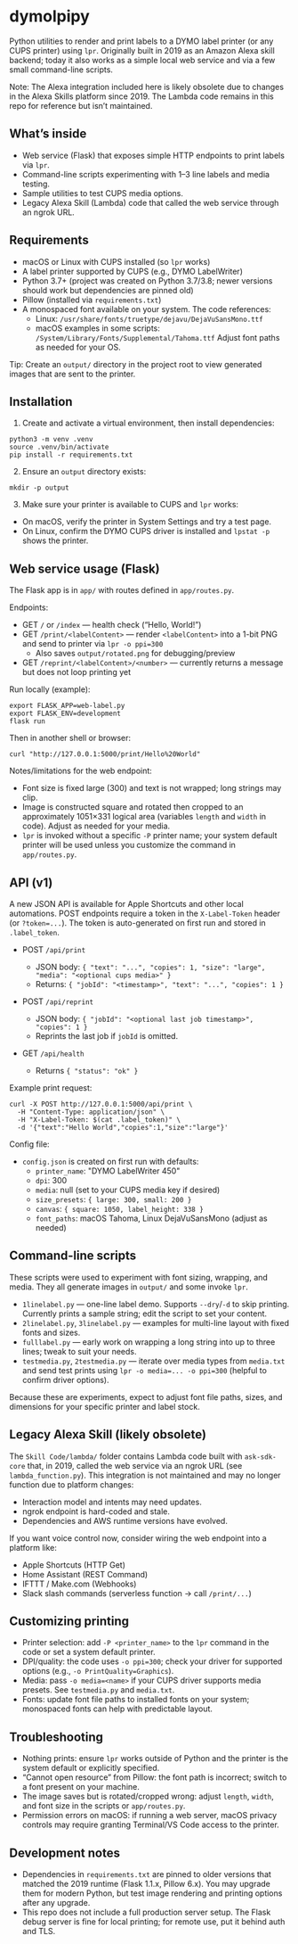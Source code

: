 # dymolpipy

Python utilities to render and print labels to a DYMO label printer (or any CUPS printer) using `lpr`. Originally built in 2019 as an Amazon Alexa skill backend; today it also works as a simple local web service and via a few small command-line scripts.

Note: The Alexa integration included here is likely obsolete due to changes in the Alexa Skills platform since 2019. The Lambda code remains in this repo for reference but isn’t maintained.

## What’s inside

- Web service (Flask) that exposes simple HTTP endpoints to print labels via `lpr`.
- Command-line scripts experimenting with 1–3 line labels and media testing.
- Sample utilities to test CUPS media options.
- Legacy Alexa Skill (Lambda) code that called the web service through an ngrok URL.

## Requirements

- macOS or Linux with CUPS installed (so `lpr` works)
- A label printer supported by CUPS (e.g., DYMO LabelWriter)
- Python 3.7+ (project was created on Python 3.7/3.8; newer versions should work but dependencies are pinned old)
- Pillow (installed via `requirements.txt`)
- A monospaced font available on your system. The code references:
  - Linux: `/usr/share/fonts/truetype/dejavu/DejaVuSansMono.ttf`
  - macOS examples in some scripts: `/System/Library/Fonts/Supplemental/Tahoma.ttf`
  Adjust font paths as needed for your OS.

Tip: Create an `output/` directory in the project root to view generated images that are sent to the printer.

## Installation

1) Create and activate a virtual environment, then install dependencies:

```
python3 -m venv .venv
source .venv/bin/activate
pip install -r requirements.txt
```

2) Ensure an `output` directory exists:

```
mkdir -p output
```

3) Make sure your printer is available to CUPS and `lpr` works:

- On macOS, verify the printer in System Settings and try a test page.
- On Linux, confirm the DYMO CUPS driver is installed and `lpstat -p` shows the printer.

## Web service usage (Flask)

The Flask app is in `app/` with routes defined in `app/routes.py`.

Endpoints:

- GET `/` or `/index` — health check (“Hello, World!”)
- GET `/print/<labelContent>` — render `<labelContent>` into a 1-bit PNG and send to printer via `lpr -o ppi=300`
  - Also saves `output/rotated.png` for debugging/preview
- GET `/reprint/<labelContent>/<number>` — currently returns a message but does not loop printing yet

Run locally (example):

```
export FLASK_APP=web-label.py
export FLASK_ENV=development
flask run
```

Then in another shell or browser:

```
curl "http://127.0.0.1:5000/print/Hello%20World"
```

Notes/limitations for the web endpoint:

- Font size is fixed large (300) and text is not wrapped; long strings may clip.
- Image is constructed square and rotated then cropped to an approximately 1051×331 logical area (variables `length` and `width` in code). Adjust as needed for your media.
- `lpr` is invoked without a specific `-P` printer name; your system default printer will be used unless you customize the command in `app/routes.py`.

## API (v1)

A new JSON API is available for Apple Shortcuts and other local automations. POST endpoints require a token in the `X-Label-Token` header (or `?token=...`). The token is auto-generated on first run and stored in `.label_token`.

- POST `/api/print`
  - JSON body: `{ "text": "...", "copies": 1, "size": "large", "media": "<optional cups media>" }`
  - Returns: `{ "jobId": "<timestamp>", "text": "...", "copies": 1 }`

- POST `/api/reprint`
  - JSON body: `{ "jobId": "<optional last job timestamp>", "copies": 1 }`
  - Reprints the last job if `jobId` is omitted.

- GET `/api/health`
  - Returns `{ "status": "ok" }`

Example print request:

```
curl -X POST http://127.0.0.1:5000/api/print \
  -H "Content-Type: application/json" \
  -H "X-Label-Token: $(cat .label_token)" \
  -d '{"text":"Hello World","copies":1,"size":"large"}'
```

Config file:

- `config.json` is created on first run with defaults:
  - `printer_name`: "DYMO LabelWriter 450"
  - `dpi`: 300
  - `media`: null (set to your CUPS media key if desired)
  - `size_presets`: `{ large: 300, small: 200 }`
  - `canvas`: `{ square: 1050, label_height: 338 }`
  - `font_paths`: macOS Tahoma, Linux DejaVuSansMono (adjust as needed)

## Command-line scripts

These scripts were used to experiment with font sizing, wrapping, and media. They all generate images in `output/` and some invoke `lpr`.

- `1linelabel.py` — one-line label demo. Supports `--dry`/`-d` to skip printing. Currently prints a sample string; edit the script to set your content.
- `2linelabel.py`, `3linelabel.py` — examples for multi-line layout with fixed fonts and sizes.
- `fulllabel.py` — early work on wrapping a long string into up to three lines; tweak to suit your needs.
- `testmedia.py`, `2testmedia.py` — iterate over media types from `media.txt` and send test prints using `lpr -o media=... -o ppi=300` (helpful to confirm driver options).

Because these are experiments, expect to adjust font file paths, sizes, and dimensions for your specific printer and label stock.

## Legacy Alexa Skill (likely obsolete)

The `Skill Code/lambda/` folder contains Lambda code built with `ask-sdk-core` that, in 2019, called the web service via an ngrok URL (see `lambda_function.py`). This integration is not maintained and may no longer function due to platform changes:

- Interaction model and intents may need updates.
- ngrok endpoint is hard-coded and stale.
- Dependencies and AWS runtime versions have evolved.

If you want voice control now, consider wiring the web endpoint into a platform like:

- Apple Shortcuts (HTTP Get)
- Home Assistant (REST Command)
- IFTTT / Make.com (Webhooks)
- Slack slash commands (serverless function → call `/print/...`)

## Customizing printing

- Printer selection: add `-P <printer_name>` to the `lpr` command in the code or set a system default printer.
- DPI/quality: the code uses `-o ppi=300`; check your driver for supported options (e.g., `-o PrintQuality=Graphics`).
- Media: pass `-o media=<name>` if your CUPS driver supports media presets. See `testmedia.py` and `media.txt`.
- Fonts: update font file paths to installed fonts on your system; monospaced fonts can help with predictable layout.

## Troubleshooting

- Nothing prints: ensure `lpr` works outside of Python and the printer is the system default or explicitly specified.
- “Cannot open resource” from Pillow: the font path is incorrect; switch to a font present on your machine.
- The image saves but is rotated/cropped wrong: adjust `length`, `width`, and font size in the scripts or `app/routes.py`.
- Permission errors on macOS: if running a web server, macOS privacy controls may require granting Terminal/VS Code access to the printer.

## Development notes

- Dependencies in `requirements.txt` are pinned to older versions that matched the 2019 runtime (Flask 1.1.x, Pillow 6.x). You may upgrade them for modern Python, but test image rendering and printing options after any upgrade.
- This repo does not include a full production server setup. The Flask debug server is fine for local printing; for remote use, put it behind auth and TLS.
